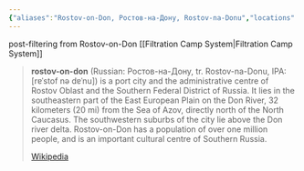 ```yaml
---
{"aliases":"Rostov-on-Don, Ростов-на-Дону, Rostov-na-Donu","locations":null,"tag":"camp, camp location, filtration","date":null,"location":[47.2213858,39.7114196],"dg-home":false,"dg-publish":true,"title":"Rostov-on-Don, Rostov Oblast, Southern Federal District, Russia","permalink":"/maps/rostov-on-don-rostov-oblast-southern-federal-district-russia/","dgHomeLink":true,"dgPassFrontmatter":true}
---
```


post-filtering from Rostov-on-Don
[[Filtration Camp System|Filtration Camp System]]

> **rostov-on-don** (Russian: Ростов-на-Дону, tr. Rostov-na-Donu, IPA: [rɐˈstof nə dɐˈnu]) is a port city and the administrative centre of Rostov Oblast and the Southern Federal District of Russia. It lies in the southeastern part of the East European Plain on the Don River, 32 kilometers (20 mi) from the Sea of Azov, directly north of the North Caucasus. The southwestern suburbs of the city lie above the Don river delta. Rostov-on-Don has a population of over one million people, and is an important cultural centre of Southern Russia.
>
> [Wikipedia](https://en.wikipedia.org/wiki/Rostov-on-Don)
